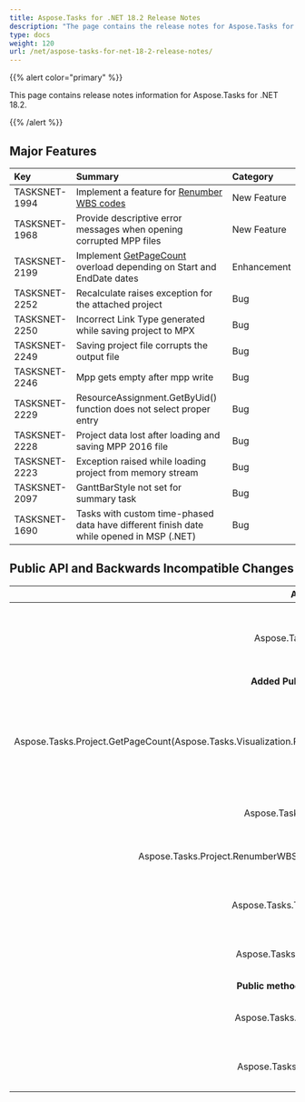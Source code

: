 ```yaml
---
title: Aspose.Tasks for .NET 18.2 Release Notes
description: "The page contains the release notes for Aspose.Tasks for .NET 18.2."
type: docs
weight: 120
url: /net/aspose-tasks-for-net-18-2-release-notes/
---
```


{{% alert color="primary" %}}

This page contains release notes information for Aspose.Tasks for .NET 18.2.

{{% /alert %}}

## **Major Features**

|**Key**|**Summary**|**Category**|
| :- | :- | :- |
|TASKSNET-1994|Implement a feature for [Renumber WBS codes](/tasks/net/wbs-associated-with-a-task/#wbsassociatedwithatask-renumberwbscodes)|New Feature|
|TASKSNET-1968|Provide descriptive error messages when opening corrupted MPP files|New Feature|
|TASKSNET-2199|Implement [GetPageCount](/tasks/net/working-with-project-pages/#workingwithprojectpages-programmingsample-getnumberofpagesbasedonstartandenddates) overload depending on Start and EndDate dates|Enhancement|
|TASKSNET-2252|Recalculate raises exception for the attached project|Bug|
|TASKSNET-2250|Incorrect Link Type generated while saving project to MPX|Bug|
|TASKSNET-2249|Saving project file corrupts the output file|Bug|
|TASKSNET-2246|Mpp gets empty after mpp write|Bug|
|TASKSNET-2229|ResourceAssignment.GetByUid() function does not select proper entry|Bug|
|TASKSNET-2228|Project data lost after loading and saving MPP 2016 file|Bug|
|TASKSNET-2223|Exception raised while loading project from memory stream|Bug|
|TASKSNET-2097|GanttBarStyle not set for summary task|Bug|
|TASKSNET-1690|Tasks with custom time-phased data have different finish date while opened in MSP (.NET)|Bug|

## **Public API and Backwards Incompatible Changes**

|**Added Public Types**|**Description**|
| :-: | :-: |
|Aspose.Tasks.TasksLoggedException|Represents the standard internal exception type.|
|**Added Public methods and Properties**|**Description**|
|Aspose.Tasks.Project.GetPageCount(Aspose.Tasks.Visualization.PageSize,Aspose.Tasks.Visualization.Timescale,System.DateTime,System.DateTime)|Returns page count for the project to be rendered using given <see cref="T:Aspose.Tasks.Visualization.Timescale" />, <see cref="T:Aspose.Tasks.Visualization.PresentationFormat" /> and date range.|
|Aspose.Tasks.Project.RenumberWBSCode|Renumber WBS code of all tasks.|
|Aspose.Tasks.Project.RenumberWBSCode(System.Collections.Generic.List<System.Int32>)|Renumber WBS code of passed tasks.|
|Aspose.Tasks.TasksLoggedException.Operation|Gets the exception operation information.|
|Aspose.Tasks.TasksLoggedException.LogText|Gets the exception logging information.|
|**Public methods and properties were deleted**|**Description**|
|Aspose.Tasks.TasksReadingException.LogText|Gets the exception logging information.|
|Aspose.Tasks.TasksWritingException.LogText|Gets the exception logging information.|

